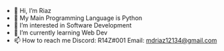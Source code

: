 - 👋 Hi, I’m Riaz
- 🐍 My Main Programming Language is Python
- 👀 I’m interested in Software Development
- 🌱 I’m currently learning Web Dev
- 📫 How to reach me 
Discord: R14Z#001
Email: mdriaz12134@gmail.com
<!---
R14Z/R14Z is a ✨ special ✨ repository because its `README.md` (this file) appears on your GitHub profile.
You can click the Preview link to take a look at your changes.
--->
